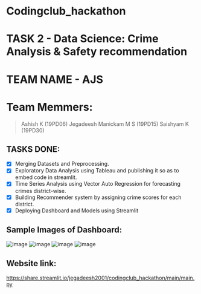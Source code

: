 # Codingclub_hackathon


# TASK 2 - Data Science: Crime Analysis & Safety recommendation

# TEAM NAME - AJS

# Team Memmers:
> Ashish K (19PD06)
> Jegadeesh Manickam M S (19PD15)
> Saishyam K (19PD30)

## TASKS DONE:

- [x] Merging Datasets and Preprocessing.
- [x] Exploratory Data Analysis using Tableau and publishing it so as to embed code in streamlit.
- [x] Time Series Analysis using Vector Auto Regression for forecasting crimes district-wise.
- [x] Building Recommender system by assigning crime scores for each district.
- [x] Deploying Dashboard and Models using Streamlit 

## Sample Images of Dashboard:
![image](https://user-images.githubusercontent.com/62760269/167265847-12734deb-d8ae-4ece-9a16-d88449894661.png)
![image](https://user-images.githubusercontent.com/62760269/167265863-73f469c7-4220-4a69-a946-bca891402307.png)
![image](https://user-images.githubusercontent.com/62760269/167265920-0a2d79ea-63c9-4d4a-a6ea-c1458560a59a.png)
![image](https://user-images.githubusercontent.com/62760269/167265964-eabed4e4-d635-4b9c-9fa7-a4cd6257b4c8.png)

## Website link:  
https://share.streamlit.io/jegadeesh2001/codingclub_hackathon/main/main.py
